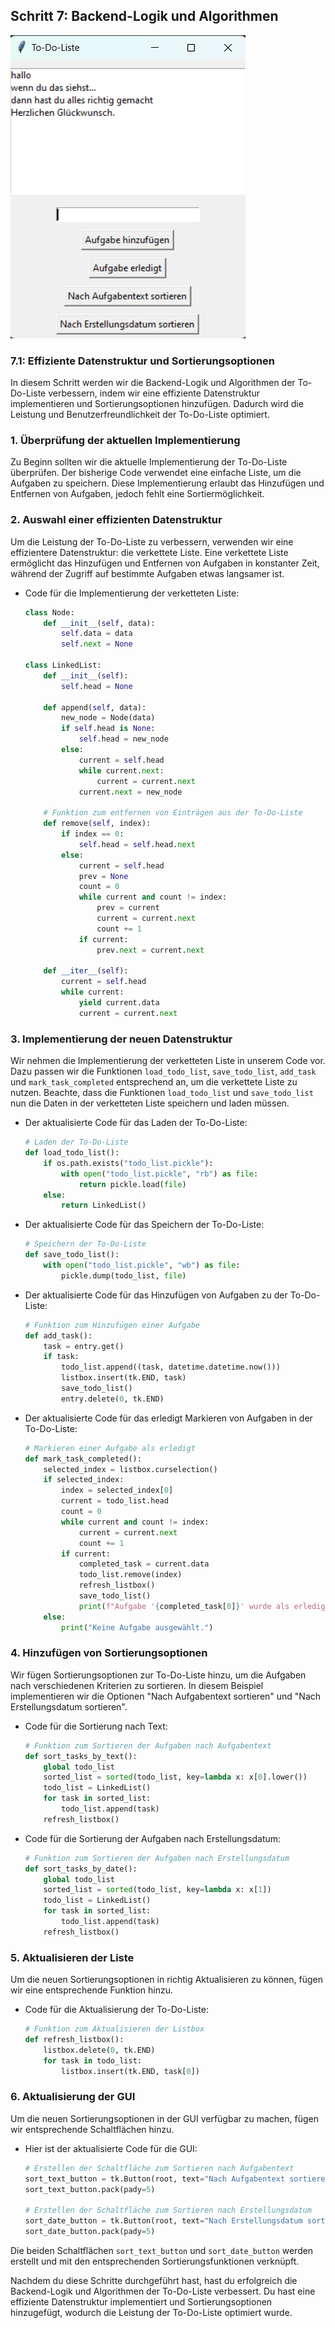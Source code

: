 ## Schritt 7: Backend-Logik und Algorithmen

![To-Do-List App Preview](preview.png)

### 7.1: Effiziente Datenstruktur und Sortierungsoptionen

In diesem Schritt werden wir die Backend-Logik und Algorithmen der To-Do-Liste verbessern, indem wir eine effiziente Datenstruktur implementieren und Sortierungsoptionen hinzufügen. Dadurch wird die Leistung und Benutzerfreundlichkeit der To-Do-Liste optimiert.

### 1. Überprüfung der aktuellen Implementierung

Zu Beginn sollten wir die aktuelle Implementierung der To-Do-Liste überprüfen. Der bisherige Code verwendet eine einfache Liste, um die Aufgaben zu speichern. Diese Implementierung erlaubt das Hinzufügen und Entfernen von Aufgaben, jedoch fehlt eine Sortiermöglichkeit.

### 2. Auswahl einer effizienten Datenstruktur

Um die Leistung der To-Do-Liste zu verbessern, verwenden wir eine effizientere Datenstruktur: die verkettete Liste. Eine verkettete Liste ermöglicht das Hinzufügen und Entfernen von Aufgaben in konstanter Zeit, während der Zugriff auf bestimmte Aufgaben etwas langsamer ist.

- Code für die Implementierung der verketteten Liste:

    ```python
    class Node:
        def __init__(self, data):
            self.data = data
            self.next = None

    class LinkedList:
        def __init__(self):
            self.head = None

        def append(self, data):
            new_node = Node(data)
            if self.head is None:
                self.head = new_node
            else:
                current = self.head
                while current.next:
                    current = current.next
                current.next = new_node

        # Funktion zum entfernen von Einträgen aus der To-Do-Liste
        def remove(self, index):
            if index == 0:
                self.head = self.head.next
            else:
                current = self.head
                prev = None
                count = 0
                while current and count != index:
                    prev = current
                    current = current.next
                    count += 1
                if current:
                    prev.next = current.next

        def __iter__(self):
            current = self.head
            while current:
                yield current.data
                current = current.next


### 3. Implementierung der neuen Datenstruktur

Wir nehmen die Implementierung der verketteten Liste in unserem Code vor. Dazu passen wir die Funktionen `load_todo_list`, `save_todo_list`, `add_task` und `mark_task_completed` entsprechend an, um die verkettete Liste zu nutzen. Beachte, dass die Funktionen `load_todo_list` und `save_todo_list` nun die Daten in der verketteten Liste speichern und laden müssen.

- Der aktualisierte Code für das Laden der To-Do-Liste:

    ```python
    # Laden der To-Do-Liste
    def load_todo_list():
        if os.path.exists("todo_list.pickle"):
            with open("todo_list.pickle", "rb") as file:
                return pickle.load(file)
        else:
            return LinkedList()

- Der aktualisierte Code für das Speichern der To-Do-Liste:

    ```python
    # Speichern der To-Do-Liste
    def save_todo_list():
        with open("todo_list.pickle", "wb") as file:
            pickle.dump(todo_list, file)

- Der aktualisierte Code für das Hinzufügen von Aufgaben zu der To-Do-Liste:

    ```python
    # Funktion zum Hinzufügen einer Aufgabe
    def add_task():
        task = entry.get()
        if task:
            todo_list.append((task, datetime.datetime.now()))
            listbox.insert(tk.END, task)
            save_todo_list()
            entry.delete(0, tk.END)

- Der aktualisierte Code für das erledigt Markieren von Aufgaben in der To-Do-Liste:

    ```python
    # Markieren einer Aufgabe als erledigt
    def mark_task_completed():
        selected_index = listbox.curselection()
        if selected_index:
            index = selected_index[0]
            current = todo_list.head
            count = 0
            while current and count != index:
                current = current.next
                count += 1
            if current:
                completed_task = current.data
                todo_list.remove(index)
                refresh_listbox()
                save_todo_list()
                print(f"Aufgabe '{completed_task[0]}' wurde als erledigt markiert und von der Liste entfernt.")
        else:
            print("Keine Aufgabe ausgewählt.")


### 4. Hinzufügen von Sortierungsoptionen

Wir fügen Sortierungsoptionen zur To-Do-Liste hinzu, um die Aufgaben nach verschiedenen Kriterien zu sortieren. In diesem Beispiel implementieren wir die Optionen "Nach Aufgabentext sortieren" und "Nach Erstellungsdatum sortieren".

- Code für die Sortierung nach Text:

    ```python
    # Funktion zum Sortieren der Aufgaben nach Aufgabentext
    def sort_tasks_by_text():
        global todo_list
        sorted_list = sorted(todo_list, key=lambda x: x[0].lower())
        todo_list = LinkedList()
        for task in sorted_list:
            todo_list.append(task)
        refresh_listbox()

- Code für die Sortierung der Aufgaben nach Erstellungsdatum:

    ```python
    # Funktion zum Sortieren der Aufgaben nach Erstellungsdatum
    def sort_tasks_by_date():
        global todo_list
        sorted_list = sorted(todo_list, key=lambda x: x[1])
        todo_list = LinkedList()
        for task in sorted_list:
            todo_list.append(task)
        refresh_listbox()

### 5. Aktualisieren der Liste

Um die neuen Sortierungsoptionen in richtig Aktualisieren zu können, fügen wir eine entsprechende Funktion hinzu.

- Code für die Aktualisierung der To-Do-Liste:

    ```python
    # Funktion zum Aktualisieren der Listbox
    def refresh_listbox():
        listbox.delete(0, tk.END)
        for task in todo_list:
            listbox.insert(tk.END, task[0])

### 6. Aktualisierung der GUI

Um die neuen Sortierungsoptionen in der GUI verfügbar zu machen, fügen wir entsprechende Schaltflächen hinzu.

- Hier ist der aktualisierte Code für die GUI:

    ```python
    # Erstellen der Schaltfläche zum Sortieren nach Aufgabentext
    sort_text_button = tk.Button(root, text="Nach Aufgabentext sortieren", command=sort_tasks_by_text)
    sort_text_button.pack(pady=5)

    # Erstellen der Schaltfläche zum Sortieren nach Erstellungsdatum
    sort_date_button = tk.Button(root, text="Nach Erstellungsdatum sortieren", command=sort_tasks_by_date)
    sort_date_button.pack(pady=5)


Die beiden Schaltflächen `sort_text_button` und `sort_date_button` werden erstellt und mit den entsprechenden Sortierungsfunktionen verknüpft.

Nachdem du diese Schritte durchgeführt hast, hast du erfolgreich die Backend-Logik und Algorithmen der To-Do-Liste verbessert. Du hast eine effiziente Datenstruktur implementiert und Sortierungsoptionen hinzugefügt, wodurch die Leistung der To-Do-Liste optimiert wurde.